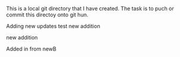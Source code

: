 This is a local git directory that I have created.
The task is to puch or commit this directoy onto git hun.

Adding new updates
test new addition

new addition

Added in from newB
